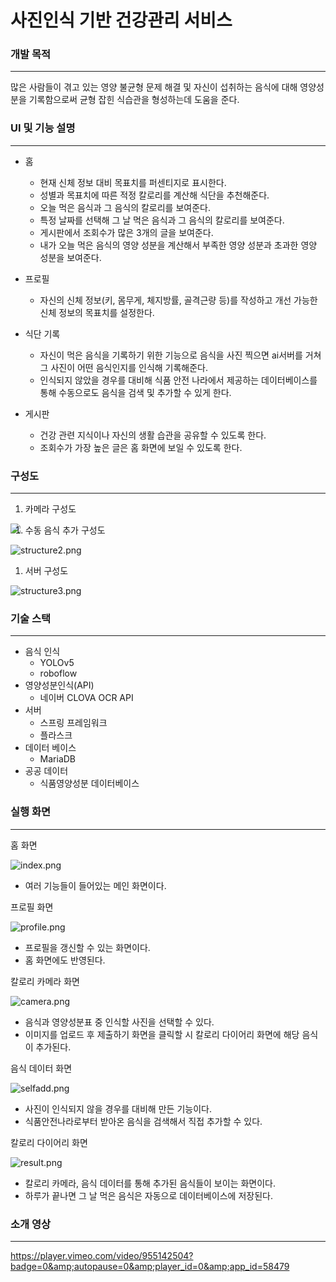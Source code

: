 # 사진인식 기반 건강관리 서비스

### 개발 목적

---

많은 사람들이 겪고 있는 영양 불균형 문제 해결 및 자신이 섭취하는 음식에 대해 영양성분을 기록함으로써 균형 잡힌 식습관을 형성하는데 도움을 준다.

### UI 및 기능 설명

---

- 홈
    - 현재 신체 정보 대비 목표치를 퍼센티지로 표시한다.
    - 성별과 목표치에 따른 적정 칼로리를 계산해 식단을 추천해준다.
    - 오늘 먹은 음식과 그 음식의 칼로리를 보여준다.
    - 특정 날짜를 선택해 그 날 먹은 음식과 그 음식의 칼로리를 보여준다.
    - 게시판에서 조회수가 많은 3개의 글을 보여준다.
    - 내가 오늘 먹은 음식의 영양 성분을 계산해서 부족한 영양 성분과 초과한 영양 성분을 보여준다.

- 프로필
    - 자신의 신체 정보(키, 몸무게, 체지방률, 골격근량 등)를 작성하고 개선 가능한 신체 정보의 목표치를 설정한다.

- 식단 기록
    - 자신이 먹은 음식을 기록하기 위한 기능으로 음식을 사진 찍으면 ai서버를 거쳐 그 사진이 어떤 음식인지를 인식해 기록해준다.
    - 인식되지 않았을 경우를 대비해 식품 안전 나라에서 제공하는 데이터베이스를 통해 수동으로도 음식을 검색 및 추가할 수 있게 한다.

- 게시판
    - 건강 관련 지식이나 자신의 생활 습관을 공유할 수 있도록 한다.
    - 조회수가 가장 높은 글은 홈 화면에 보일 수 있도록 한다.

### 구성도

---

1. 카메라 구성도

<img align="left" src="../4.Images/structure1.png">

1. 수동 음식 추가 구성도

![structure2.png](https://prod-files-secure.s3.us-west-2.amazonaws.com/2047c6cb-f04d-4bf3-9128-dee1685eda2d/320e2dcc-7b23-40eb-91cd-c6cb29af1ab2/structure2.png)

1. 서버 구성도

![structure3.png](https://prod-files-secure.s3.us-west-2.amazonaws.com/2047c6cb-f04d-4bf3-9128-dee1685eda2d/7b7695f7-ecdf-4ad4-8158-1d0ccf9f3963/structure3.png)

### 기술 스택

---

- 음식 인식
    - YOLOv5
    - roboflow
- 영양성분인식(API)
    - 네이버 CLOVA OCR API
- 서버
    - 스프링 프레임워크
    - 플라스크
- 데이터 베이스
    - MariaDB
- 공공 데이터
    - 식품영양성분 데이터베이스

### 실행 화면

---

홈 화면

![index.png](https://prod-files-secure.s3.us-west-2.amazonaws.com/2047c6cb-f04d-4bf3-9128-dee1685eda2d/4ad9cd80-5341-4f87-bffc-e75c900b57b3/index.png)

- 여러 기능들이 들어있는 메인 화면이다.

프로필 화면

![profile.png](https://prod-files-secure.s3.us-west-2.amazonaws.com/2047c6cb-f04d-4bf3-9128-dee1685eda2d/3868a705-7f15-4141-88b7-221242138b61/profile.png)

- 프로필을 갱신할 수 있는 화면이다.
- 홈 화면에도 반영된다.

칼로리 카메라 화면

![camera.png](https://prod-files-secure.s3.us-west-2.amazonaws.com/2047c6cb-f04d-4bf3-9128-dee1685eda2d/e66980e3-b69a-47b4-98c6-cfdad76d8a52/camera.png)

- 음식과 영양성분표 중 인식할 사진을 선택할 수 있다.
- 이미지를 업로드 후 제출하기 화면을 클릭할 시 칼로리 다이어리 화면에 해당 음식이 추가된다.

음식 데이터 화면

![selfadd.png](https://prod-files-secure.s3.us-west-2.amazonaws.com/2047c6cb-f04d-4bf3-9128-dee1685eda2d/8f23979b-ea4a-465e-a788-1a2f416c2ad2/selfadd.png)

- 사진이 인식되지 않을 경우를 대비해 만든 기능이다.
- 식품안전나라로부터 받아온 음식을 검색해서 직접 추가할 수 있다.

칼로리 다이어리 화면

![result.png](https://prod-files-secure.s3.us-west-2.amazonaws.com/2047c6cb-f04d-4bf3-9128-dee1685eda2d/b45ed079-c024-4cb0-9517-6e261baef687/result.png)

- 칼로리 카메라, 음식 데이터를 통해 추가된 음식들이 보이는 화면이다.
- 하루가 끝나면 그 날 먹은 음식은 자동으로 데이터베이스에 저장된다.

### 소개 영상

---

https://player.vimeo.com/video/955142504?badge=0&amp;autopause=0&amp;player_id=0&amp;app_id=58479
